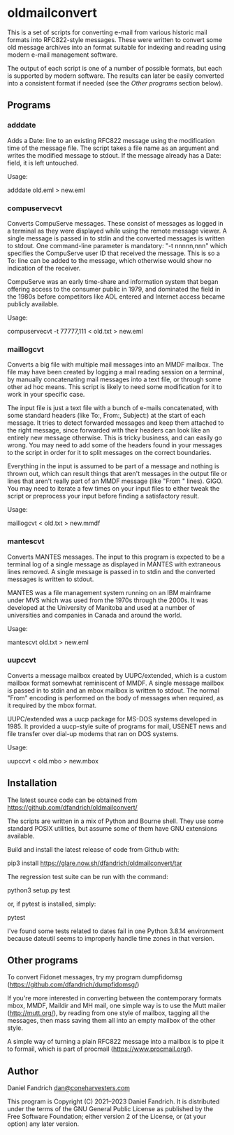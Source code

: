 # oldmailconvert

This is a set of scripts for converting e-mail from various historic mail
formats into RFC822-style messages.  These were written to convert some old
message archives into an format suitable for indexing and reading using modern
e-mail management software.

The output of each script is one of a number of possible formats, but each is
supported by modern software. The results can later be easily converted into
a consistent format if needed (see the *Other programs* section below).

## Programs

### adddate

Adds a Date: line to an existing RFC822 message using the modification time of
the message file. The script takes a file name as an argument and writes the
modified message to stdout. If the message already has a Date: field, it is
left untouched.

Usage:

  adddate old.eml > new.eml

### compuservecvt

Converts CompuServe messages. These consist of messages as logged in a terminal
as they were displayed while using the remote message viewer.  A single message
is passed in to stdin and the converted messages is written to stdout. One
command-line parameter is mandatory: "-t nnnnn,nnn" which specifies the
CompuServe user ID that received the message. This is so a To: line can be
added to the message, which otherwise would show no indication of the receiver.

CompuServe was an early time-share and information system that began offering
access to the consumer public in 1979, and dominated the field in the 1980s
before competitors like AOL entered and Internet access became publicly
available.

Usage:

  compuservecvt -t 77777,111 < old.txt > new.eml

### maillogcvt

Converts a big file with multiple mail messages into an MMDF mailbox. The file
may have been created by logging a mail reading session on a terminal, by
manually concatenating mail messages into a text file, or through some other ad
hoc means.  This script is likely to need some modification for it to work in
your specific case.

The input file is just a text file with a bunch of e-mails concatenated,
with some standard headers (like To:, From:, Subject:) at the start of each
message. It tries to detect forwarded messages and keep them attached to the
right message, since forwarded with their headers can look like an entirely new
message otherwise.  This is tricky business, and can easily go wrong. You may
need to add some of the headers found in your messages to the script in order
for it to split messages on the correct boundaries.

Everything in the input is assumed to be part of a message and nothing is
thrown out, which can result things that aren't messages in the output file or
lines that aren't really part of an MMDF message (like "From " lines). GIGO.
You may need to iterate a few times on your input files to either tweak the
script or preprocess your input before finding a satisfactory result.

Usage:

  maillogcvt < old.txt > new.mmdf

### mantescvt

Converts MANTES messages.  The input to this program is expected to be a
terminal log of a single message as displayed in MANTES with extraneous lines
removed.  A single message is passed in to stdin and the converted messages is
written to stdout.

MANTES was a file management system running on an IBM mainframe under MVS which
was used from the 1970s through the 2000s. It was developed at the University
of Manitoba and used at a number of universities and companies in Canada and
around the world.

Usage:

  mantescvt old.txt > new.eml

### uupccvt

Converts a message mailbox created by UUPC/extended, which is a custom mailbox
format somewhat reminiscent of MMDF.  A single message mailbox is passed in to
stdin and an mbox mailbox is written to stdout.  The normal "From" encoding is
performed on the body of messages when required, as it required by the mbox
format.

UUPC/extended was a uucp package for MS-DOS systems developed in 1985. It
provided a uucp-style suite of programs for mail, USENET news and file transfer
over dial-up modems that ran on DOS systems.

Usage:

  uupccvt < old.mbo > new.mbox

## Installation

The latest source code can be obtained from
https://github.com/dfandrich/oldmailconvert/

The scripts are written in a mix of Python and Bourne shell. They use some
standard POSIX utilities, but assume some of them have GNU extensions
available.

Build and install the latest release of code from Github with:

  pip3 install https://glare.now.sh/dfandrich/oldmailconvert/tar

The regression test suite can be run with the command:

  python3 setup.py test

or, if pytest is installed, simply:

  pytest

I've found some tests related to dates fail in one Python 3.8.14 environment
because dateutil seems to improperly handle time zones in that version.

## Other programs

To convert Fidonet messages, try my program dumpfidomsg
(https://github.com/dfandrich/dumpfidomsg/)

If you're more interested in converting between the contemporary formats mbox,
MMDF, Maildir and MH mail, one simple way is to use the Mutt mailer
(http://mutt.org/), by reading from one style of mailbox, tagging all the
messages, then mass saving them all into an empty mailbox of the other style.

A simple way of turning a plain RFC822 message into a mailbox is to pipe it to
formail, which is part of procmail (https://www.procmail.org/).

## Author

Daniel Fandrich <dan@coneharvesters.com>

This program is Copyright (C) 2021–2023 Daniel Fandrich. It is distributed under the
terms of the GNU General Public License as published by the Free Software
Foundation; either version 2 of the License, or (at your option) any later
version.
